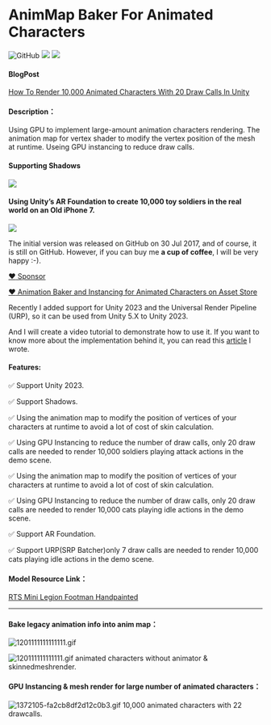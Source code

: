 # AnimMap Baker For Animated Characters 
![GitHub](https://img.shields.io/github/license/chenjd/Render-Crowd-Of-Animated-Characters)
![](https://img.shields.io/badge/platform-win--64-brightgreen)
![](https://img.shields.io/badge/unity-2023.2%2B-brightgreen)

#### BlogPost

[How To Render 10,000 Animated Characters With 20 Draw Calls In Unity](https://medium.com/@chen_jd/how-to-render-10-000-animated-characters-with-20-draw-calls-in-unity-e30a3036349a)

#### Description：
Using GPU to implement large-amount animation characters rendering. The animation map for vertex shader to modify the vertex position of the mesh at runtime. Useing GPU instancing to reduce draw calls. 

#### Supporting Shadows
[![](https://assetstorev1-prd-cdn.unity3d.com/package-screenshot/9e708bba-1a7d-4df6-8c1d-f209a8052f84.webp)](https://www.youtube.com/watch?v=WUNq5sDMAg8 "")


#### Using Unity’s AR Foundation to create 10,000 toy soldiers in the real world on an Old iPhone 7.
[![](http://img.youtube.com/vi/choBOPO1xgo/0.jpg)](http://www.youtube.com/watch?v=choBOPO1xgo "")


The initial version was released on GitHub on 30 Jul 2017, and of course, it is still on GitHub. However, if you can buy me **a cup of coffee**, I will be very
happy :-).

[:heart: Sponsor](https://github.com/sponsors/chenjd)

[:heart: Animation Baker and Instancing for Animated Characters on Asset Store](https://assetstore.unity.com/packages/tools/animation/animation-baker-and-instancing-for-animated-characters-183598)

Recently I added support for Unity 2023 and the Universal Render Pipeline (URP), so it can be used from Unity 5.X to Unity 2023.

And I will create a video tutorial to demonstrate how to use it. If you want to know more about the implementation behind it, you can read this [article](https://medium.com/chenjd-xyz/how-to-render-10-000-animated-characters-with-20-draw-calls-in-unity-e30a3036349a) I wrote.

#### Features:
✅ Support Unity 2023.

✅ Support Shadows.

✅ Using the animation map to modify the position of vertices of your characters at runtime to avoid a lot of cost of skin calculation.

✅ Using GPU Instancing to reduce the number of draw calls, only 20 draw calls are
needed to render 10,000 soldiers playing attack actions in the demo scene.

✅ Using the animation map to modify the position of vertices of your characters at runtime to avoid a lot of cost of skin calculation.

✅ Using GPU Instancing to reduce the number of draw calls, only 20 draw calls are needed to render 10,000 cats playing idle actions in the demo scene.

✅ Support AR Foundation.

✅ Support URP(SRP Batcher)only 7 draw calls are needed to render 10,000 cats playing idle actions in the demo scene.

#### Model Resource Link：

[RTS Mini Legion Footman Handpainted](https://www.assetstore.unity3d.com/en/#!/content/86576)

---
#### Bake legacy animation info into anim map：

![1201111111111111.gif](http://upload-images.jianshu.io/upload_images/1372105-004a0ddd0f256df1.gif?imageMogr2/auto-orient/strip)



![120111111111111.gif](http://upload-images.jianshu.io/upload_images/1372105-35954dfd4ca03f7b.gif?imageMogr2/auto-orient/strip)
animated characters without animator & skinnedmeshrender.

#### GPU Instancing & mesh render for large number of animated characters：
![1372105-fa2cb8df2d12c0b3.gif](http://upload-images.jianshu.io/upload_images/1372105-310c57df8cfc83bc.gif?imageMogr2/auto-orient/strip)
10,000 animated characters with 22 drawcalls.



